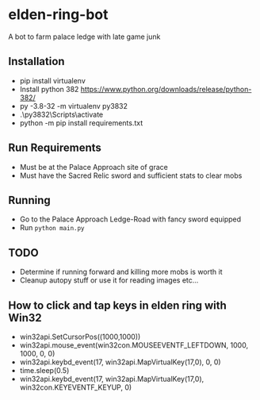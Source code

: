# elden-ring-bot
A bot to farm palace ledge with late game junk

## Installation

* pip install virtualenv
* Install python 382 https://www.python.org/downloads/release/python-382/
* py -3.8-32 -m virtualenv py3832
* .\py3832\Scripts\activate
* python -m pip install requirements.txt

## Run Requirements

* Must be at the Palace Approach site of grace
* Must have the Sacred Relic sword and sufficient stats to clear mobs

## Running

* Go to the Palace Approach Ledge-Road with fancy sword equipped
* Run `python main.py`

## TODO

* Determine if running forward and killing more mobs is worth it
* Cleanup autopy stuff or use it for reading images etc...

## How to click and tap keys in elden ring with Win32
* win32api.SetCursorPos((1000,1000))                            
* win32api.mouse_event(win32con.MOUSEEVENTF_LEFTDOWN, 1000, 1000, 0, 0)
* win32api.keybd_event(17, win32api.MapVirtualKey(17,0), 0, 0)
* time.sleep(0.5)
* win32api.keybd_event(17, win32api.MapVirtualKey(17,0), win32con.KEYEVENTF_KEYUP, 0)